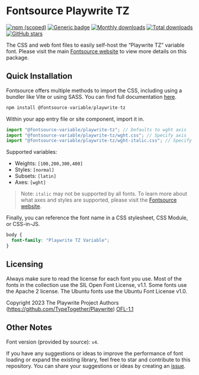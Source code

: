 # Fontsource Playwrite TZ

[![npm (scoped)](https://img.shields.io/npm/v/@fontsource-variable/playwrite-tz?color=brightgreen)](https://www.npmjs.com/package/@fontsource-variable/playwrite-tz) [![Generic badge](https://img.shields.io/badge/fontsource-passing-brightgreen)](https://github.com/fontsource/fontsource) [![Monthly downloads](https://badgen.net/npm/dm/@fontsource-variable/playwrite-tz)](https://github.com/fontsource/fontsource) [![Total downloads](https://badgen.net/npm/dt/@fontsource-variable/playwrite-tz)](https://github.com/fontsource/fontsource) [![GitHub stars](https://img.shields.io/github/stars/fontsource/fontsource.svg?style=social&label=Star)](https://github.com/fontsource/fontsource/stargazers)

The CSS and web font files to easily self-host the “Playwrite TZ” variable font. Please visit the main [Fontsource website](https://fontsource.org/fonts/playwrite-tz) to view more details on this package.

## Quick Installation

Fontsource offers multiple methods to import the CSS, including using a bundler like Vite or using SASS. You can find full documentation [here](https://fontsource.org/docs/getting-started/introduction).

```javascript
npm install @fontsource-variable/playwrite-tz
```

Within your app entry file or site component, import it in.

```javascript
import "@fontsource-variable/playwrite-tz"; // Defaults to wght axis
import "@fontsource-variable/playwrite-tz/wght.css"; // Specify axis
import "@fontsource-variable/playwrite-tz/wght-italic.css"; // Specify axis and style
```

Supported variables:
- Weights: `[100,200,300,400]`
- Styles: `[normal]`
- Subsets: `[latin]`
- Axes: `[wght]`

> Note: `italic` may not be supported by all fonts. To learn more about what axes and styles are supported, please visit the [Fontsource website](https://fontsource.org/fonts/playwrite-tz).

Finally, you can reference the font name in a CSS stylesheet, CSS Module, or CSS-in-JS.

```css
body {
  font-family: "Playwrite TZ Variable";
}
```

## Licensing
Always make sure to read the license for each font you use. Most of the fonts in the collection use the SIL Open Font License, v1.1. Some fonts use the Apache 2 license. The Ubuntu fonts use the Ubuntu Font License v1.0.

Copyright 2023 The Playwrite Project Authors (https://github.com/TypeTogether/Playwrite)
[OFL-1.1](http://scripts.sil.org/OFL)

## Other Notes
Font version (provided by source): `v4`.

If you have any suggestions or ideas to improve the performance of font loading or expand the existing library, feel free to star and contribute to this repository. You can share your suggestions or ideas by creating an [issue](https://github.com/fontsource/fontsource/issues).